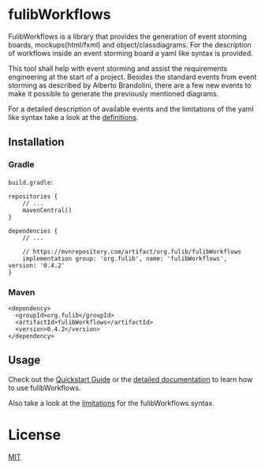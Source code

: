 # fulibWorkflows

FulibWorkflows is a library that provides the generation of event storming boards, mockups(html/fxml) and object/classdiagrams.
For the description of workflows inside an event storming board a yaml like syntax is provided.

This tool shall help with event storming and assist the requirements engineering at the start of a project.
Besides the standard events from event storming as described by Alberto Brandolini, there are a few new events to
make it possible to generate the previously mentioned diagrams.

For a detailed description of available events and the limitations of the yaml like syntax take a look at the
[definitions](docs/definitions/README.md).

## Installation
### Gradle
`build.gradle`:

```
repositories {
    // ...
    mavenCentral()
}

dependencies {
    // ...
    
    // https://mvnrepository.com/artifact/org.fulib/fulibWorkflows
    implementation group: 'org.fulib', name: 'fulibWorkflows', version: '0.4.2'
}
```

### Maven
```
<dependency>
  <groupId>org.fulib</groupId>
  <artifactId>fulibWorkflows</artifactId>
  <version>0.4.2</version>
</dependency>
```

## Usage
Check out the [Quickstart Guide](docs/quickstart/README.md) or the [detailed documentation](docs/definitions/README.md) to learn how to use fulibWorkflows.

Also take a look at the [limitations](docs/limitations/README.md) for the fulibWorkflows syntax.

# License
[MIT](https://github.com/fujaba/fulibWorkflows/blob/main/LICENSE.md)
